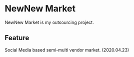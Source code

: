 # NewNew Market

NewNew Market is my outsourcing project.

## Feature

Social Media based semi-multi vendor market. (2020.04.23)
